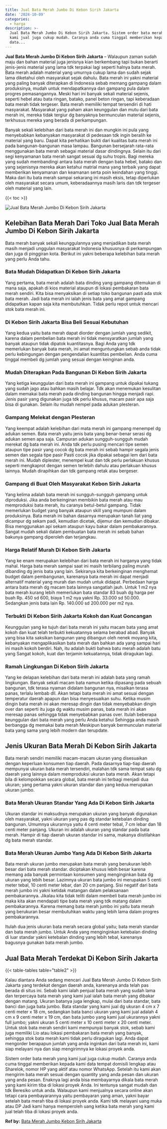 ```yaml
---
title: Jual Bata Merah Jumbo Di Kebon Sirih Jakarta
date: '2024-10-09'
categories:
  - harga
description: >-
  Jual Bata Merah Jumbo Di Kebon Sirih Jakarta. Sistem order bata merah yang
  kami jual juga cukup mudah. Caranya anda cuma tinggal memberikan kepada kami
  data...
---
```


**Jual Bata Merah Jumbo Di Kebon Sirih Jakarta** – Walaupun zaman sudah maju dan bahan material juga jenisnya kian berkembang tapi bukan berarti jenis-jenis material yang lama tdk terpakai lagi seperti halnya bata merah. Bata merah adalah material yang umurnya cukup lama dan sudah sejak lama diketahui oleh masyarakat sejak dahulu. Bata merah ini yakni material yang paling banyak diterapkan di Indonesia sebab memang gampang dalam produksinya, mudah untuk mendapatkannya dan gampang pula dalam progres pemasangannya. Meski hari ini banyak sekali material sejenis, seperti hebel atau bata ringan, batako, panel beton ringan, tapi keberadaan bata merah tidak tergeser. Bata merah memiliki tempat tersendiri di hati masyarakat. Masyarakat yang paham akan keunggulan dan mutu dari bata merah ini, mereka tidak tergiur dg banyaknya bermunculan material sejenis, terkhusus mereka yang berada di perkampungan.

Banyak sekali kelebihan dari bata merah ini dan mungkin ini pula yang menyebabkan kebanyakan masyarakat di pedesaan tdk ingin beralih ke material yang baru. Dapat kita perhatikan bukti dari kualitas bata merah ini pada bangunan-bangunan masa lampau. Bangunan bersejarah rata-rata menggunakan bata merah sebagai material dasar dindingnya. Selain itu dari segi kenyamanan bata merah sangat sesuai dg suhu tropis. Bagi mereka yang sudah membandingi antara bata merah dengan bata hebel, batako dan yang sejenisnya mereka akan ketahui matrial mana yang terbaik yang dapat memberikan kenyamanan dan keamanan serta poin keindahan yang tinggi. Maka dari itu bata merah sampai sekarang ini masih eksis, tetap diperlukan oleh masyarakat secara umum, keberadaannya masih laris dan tdk tergeser oleh material yang lain.

{{< toc >}}

![Jual Bata Merah Jumbo Di Kebon Sirih Jakarta](/images/jual-bata-merah-17.png)

## Kelebihan Bata Merah Dari Toko Jual Bata Merah Jumbo Di Kebon Sirih Jakarta

Bata merah banyak sekali keunggulannya yang menjadikan bata merah masih menjadi unggulan masyarakat Indonesia khususnya di perkampungan dan juga di pinggiran kota. Berikut ini yakni beberapa kelebihan bata merah yang perlu Anda tahu.

### Bata Mudah Didapatkan Di Kebon Sirih Jakarta

Yang pertama, bata merah adalah bata dinding yang gampang ditemukan di mana saja, apakah di kios material ataupun di lokasi pembakaran bata merah sendiri. Kita bisa menyaksikan di setiap toko bangunan pasti ada stok bata merah. Jadi bata merah ini ialah jenis bata yang amat gampang didapatkan kapan saja kita membutuhkan. Tidak perlu repot untuk mencari stok bata merah ini.

### Di Kebon Sirih Jakarta Bisa Beli Sesuai Kebutuhan

Yang kedua yaitu bata merah dapat diorder dengan jumlah yang sedikit, karena dalam pembelian bata merah ini tidak mensyaratkan jumlah yang banyak ataupun tidak dipatok kuantitasnya. Bagi Anda yang tdk memerlukan banyak bata merah, ini amat menguntungkan sebab anda tidak perlu kebingungan dengan pengendalian kuantitas pembelian. Anda cuma tinggal membeli dg jumlah yang sesuai dengan keinginan anda.

### Mudah Diterapkan Pada Bangunan Di Kebon Sirih Jakarta

Yang ketiga keunggulan dari bata merah ini gampang untuk dipakai tukang yang sudah jago atau bahkan masih belajar. Tdk akan menemukan kesulitan dalam memakai bata merah pada dinding bangunan hingga menjadi rapi. Jenis pasir yang digunakan juga tdk perlu khusus, macam pasir apa saja bisa di gunakan. Selain itu mudah nempel pada adukan plesteran.

### Gampang Melekat dengan Plesteran

Yang keempat adalah kelebihan dari mata merah ini gampang menempel dg adukan semen. Bata merah yaitu jenis bata yang benar-benar serasi dg adukan semen apa saja. Campuran adukan sungguh-sungguh mudah merekat dg bata merah ini. Anda tdk perlu pusing mencari tipe semen ataupun tipe pasir yang cocok dg bata merah ini sebab hampir segala jenis semen dan segala tipe pasir Pasti cocok jika dipakai sebagai lem dari bata merah ini. Mudah diplester, menempel kuat dan tdk perlu perlakuan khusus seperti mengkaprot dengan semen terlebih dahulu atau perlakuan khusus lainnya. Mudah dirapihkan dan tdk gampang retak atau bergeser.

### Gampang di Buat Oleh Masyarakat Kebon Sirih Jakarta

Yang kelima adalah bata merah ini sungguh-sungguh gampang untuk diproduksi. Jika anda berkeinginan membikin bata merah atau mau memproduksi bata merah, itu caranya betul-betul gampang. Tidak memerlukan budget yang banyak ataupun skill yang mumpuni dalam produksinya. Bata merah ini bahan dasarnya merupakan tanah liat yang dicampur dg sekam padi, kemudian dicetak, dijemur dan kemudian dibakar. Bisa menggunakan api sekam ataupun kayu bakar dalam pembakarannya. Sangat mudah sekali dalam pembuatan bata merah ini sebab bahan bakunya gampang diperoleh dan terjangkau.

### Harga Relatif Murah Di Kebon Sirih Jakarta

Yang ke enam merupakan kelebihan dari bata merah ini harganya yang tidak mahal. Harga bata merah sampai saat ini masih terbilang paling murah dibanding dg jenis bata yang lain. Sekiranya kita berkeinginan menghemat budget dalam pembangunan, karenanya bata merah ini dapat menjadi alternatif material yang murah dan mudah untuk didapat. Perbedaan harga antara bata merah dg macam bata lainnya sangatlah jauh. Untuk 1 m2 nya bata merah kurang lebih memerlukan bata standar 83 buah dg harga per buah Rp. 450 sd 600, biaya 1 m2 nya yakni Rp. 33.000 sd 50.000. Sedangkan jenis bata lain Rp. 140.000 sd 200.000 per m2 nya.

### Terbukti Di Kebon Sirih Jakarta Kokoh dan Kuat Goncangan

Keunggulan yang ke tujuh dari bata merah ini yaitu macam bata yang amat kokoh dan kuat telah terbukti kekuatannya selama berabad abad. Banyak yang bisa kita saksikan bangunan yang dibangun oleh nenek moyang kita, kebanyakan mengaplikasikan bata merah dan bahkan ada yang sampai hari ini masih kokoh berdiri. Nah, itu adalah bukti bahwa batu merah adalah batu yang Sangat kokoh, kuat dan terjamin kekuatannya, tidak diragukan lagi.

### Ramah Lingkungan Di Kebon Sirih Jakarta

Yang ke delapan kelebihan dari bata merah ini adalah bata yang ramah lingkungan. Banyak sekali macam bata namun ketika dipasang pada sebuah bangunan, tdk terasa nyaman didalam bangunan nya, misalkan terasa panas, terlalu lembab dll. Akan tetapi bata merah ini amat sesuai dengan temperatur daerah apapun dan bisa menyesuaikan suhu. Ketika musim dingin bata merah ini akan meresap dingin dan tidak menyebabkan dingin over dan seperti itu juga dg waktu musim panas, bata merah ini akan meresap panas sehingga tidak menyebabkan panas over. Itulah beberapa keunggulan dari bata merah yang perlu Anda ketahui Sehingga anda masih berbangga dg memakai bata merah Meskipun banyak bermunculan material bata yang sama yang lebih modern dan terupdate.

## Jenis Ukuran Bata Merah Di Kebon Sirih Jakarta

Bata merah sendiri memiliki macam-macam ukuran yang disesuaikan dengan keperluan konsumen tiap daerah. Pada dasarnya tiap-tiap daerah mempunyai ukuran bata merah tersendiri, malahan tdk sama tempat satu dg daerah yang lainnya dalam memproduksi ukuran bata merah. Akan tetapi bila di kelompokkan secara global, bata merah ini terbagi menjadi dua ukuran; yang pertama yakni ukuran standar dan yang kedua merupakan ukuran jumbo.

### Bata Merah Ukuran Standar Yang Ada Di Kebon Sirih Jakarta

Ukuran standar ini maksudnya merupakan ukuran yang banyak digunakan oleh masyarakat, yakni ukuran yang pas dg standar ketebalan dinding bangunan. Umumnya ukurannya yaitu 4 centi meter tebal, 7 cm lebar dan 18 centi meter panjang. Ukuran ini adalah ukuran yang standar pada bata merah. Hampir di tiap daerah ukuran standar ini sama, makanya diistilahkan dg bata merah standar.

### Bata Merah Ukuran Jumbo Yang Ada Di Kebon Sirih Jakarta

Bata merah ukuran jumbo merupakan bata merah yang berukuran lebih besar dari bata merah standar. diciptakan khusus lebih besar karena memang ada banyak permintaan konsumen yang menginginkan bata dg ukuran yang lebih besar. Lazimnya ukuran bata jumbo ini merupakan 5 centi meter tebal, 10 centi meter lebar, dan 20 cm panjang. Sisi negatif dari bata merah jumbo ini yakni ketidak matangan dalam pelaksanaan pembakarannya. Jikalau kita tidak teliti dalam membeli bata merah jumbo ini maka kita akan mendapati tipe bata merah yang tdk matang dalam pembakarannya. Karena memang bata merah jumbo ini yaitu bata merah yang berukuran besar membutuhkan waktu yang lebih lama dalam progres pembakarannya.

Itulah dua jenis ukuran bata merah secara global yaitu; bata merah standar dan bata merah jumbo. Untuk Anda yang menginginkan ketebalan dinding di luar standar yakni ketebalan dinding yang lebih tebal, karenanya bagusnya gunakan bata merah jumbo.

## Jual Bata Merah Terdekat Di Kebon Sirih Jakarta

{{< table-tables table="table2" >}}

Kalau diantara Anda sedang mencari Jual Bata Merah Jumbo Di Kebon Sirih Jakarta yang terdekat dengan daerah anda, karenanya anda telah pas berada di situs ini. Sebab kami ialah penjual bata merah yang sudah lama dan terpercaya bata merah yang kami jual ialah bata merah yang dibakar dengan matang. Ukuran batanya juga lengkap, mulai dari bata standar, bata banci dan juga bata jumbo. Bata standar yang kami jual dg ukuran 4 cm x 7 centi meter x 18 cm, sedangkan bata banci ukuran yang kami jual adalah 4 cm x 9 centi meter x 19 cm, dan bata jumbo yang kami jual ukurannya yakni full jumbo; yakni ukuran 5 centi meter x 10 centi meter x 20 centi meter. Untuk stok bata merah sendiri kami mempunyai banyak stok, sebab kami juga memiliki Lio atau lokasi pembakaran bata merah yang banyak, sehingga stok bata merah kami tidak perlu diragukan lagi. Anda dapat mengorder berapapun jumlah yang anda inginkan dari bata merah ini, kami siap melayani nya dan siap mengirimnya ke lokasi proyek anda.

Sistem order bata merah yang kami jual juga cukup mudah. Caranya anda cuma tinggal memberikan kepada kami data tempat domisili lengkap atau Sharelok, nomor HP yang aktif atau nomor WhatsApp. Setelah itu kami akan mengirim bata merah sesuai dengan quantity yang anda pesan dan ukuran yang anda pesan. Enaknya lagi anda bisa membayarnya dikala bata merah yang kami kirim tiba di lokasi proyek Anda. Ini tentunya sangat mudah dan tdk Beresiko untuk anda. Walaupun kami menjualnya secara online akan tetapi cara pembayarannya yaitu pembayaran yang aman, yakni bayar setelah bata merah tiba di lokasi proyek anda. Kami tdk melayani uang muka atau DP Jadi kami hanya memperoleh uang ketika bata merah yang kami jual telah tiba di lokasi proyek anda.

**Ref by:** [Bata Merah Jumbo Kebon Sirih Jakarta](https://id.wikipedia.org/wiki/Bata)
